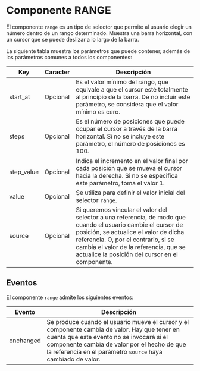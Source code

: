 # Componente RANGE

El componente `range` es un tipo de selector que permite al usuario elegir un número dentro de un rango determinado. Muestra una barra horizontal, con un cursor que se puede deslizar a lo largo de la barra.


La siguiente tabla muestra los parámetros que puede contener, además de los parámetros comunes a todos los componentes:

  | Key  | Caracter | Descripción |
  | ------------- | ------------- | ------------- |
  | start_at | Opcional | Es el valor mínimo del rango, que equivale a que el cursor esté totalmente al principio de la barra. De no incluir este parámetro, se considera que el valor mínimo es cero. |
  | steps | Opcional | Es el número de posiciones que puede ocupar el cursor a través de la barra horizontal. Si no se incluye este parámetro, el número de posiciones es 100. |
  | step_value | Opcional | Indica el incremento en el valor final por cada posición que se mueva el cursor hacia la derecha. Si no se especifica este parámetro, toma el valor 1. |
  | value | Opcional | Se utiliza para definir el valor inicial del selector `range`.|
  | source | Opcional | Si queremos vincular el valor del selector a una referencia, de modo que cuando el usuario cambie el cursor de posición, se actualice el valor de dicha referencia. O, por el contrario, si se cambia el valor de la referencia, que se actualice la posición del cursor en el componente. |
  


## Eventos

El componente `range` admite los siguientes eventos:

 | Evento  | Descripción |
  | ------------- | ------------- |
  | onchanged | Se produce cuando el usuario mueve el cursor y el componente cambia de valor. Hay que tener en cuenta que este evento no se invocará si el componente cambia de valor por el hecho de que la referencia en el parámetro `source` haya cambiado de valor. |

